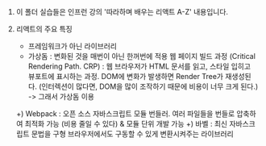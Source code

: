 1. 이 폴더 실습들은 인프런 강의 '따라하며 배우는 리액트 A-Z' 내용입니다.

2. 리액트의 주요 특징
    - 프레임워크가 아닌 라이브러리
    - 가상돔 : 변화된 것을 매번이 아닌 한꺼번에 적용
        웹 페이지 빌드 과정 (Critical Rendering Path. CRP) : 웹 브라우저가 HTML 문서를 읽고, 스타일 입히고 뷰포트에 표시하는 과정. DOM에 변화가 발생하면 Render Tree가 재생성된다. (인터렉션이 많다면, DOM을 많이 조작하기 때문에 비용이 너무 크게 된다.) -> 그래서 가상돔 이용
    
    +) Webpack : 오픈 소스 자바스크립트 모듈 번들러. 여러 파일들을 번들로 압축하여 최적화 가능 (비용 줄일 수 있다) & 모듈 단위 개발 가능
    +) 바벨 : 최신 자바스크립트 문법을 구형 브라우저에서도 구동할 수 있게 변환시켜주는 라이브러리